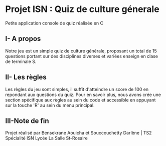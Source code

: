 # Projet ISN : Quiz de culture génerale
Petite application console de quiz réalisée en C
##  I- A  propos
Notre  jeu est  un simple quiz de culture générale, proposant un total de 15 questions portant sur
des disciplines diverses et variées enseign en clase de terminale S.
##  II- Les règles 
Les règles du jeu sont simples, il suffit d'atteindre un score de 100 en repondant aux questions du quiz.
Pour en savoir plus, nous avons crée une section spécifique aux règles au sein du code et accessible en
appuyant sur la touche 'R' au sein du menu principal.

## III-Note de fin
Projet réalisé par Bensekrane Aouicha et Souccouchetty Darlène | TS2 Spécialité ISN
Lycée La Salle St-Rosaire
